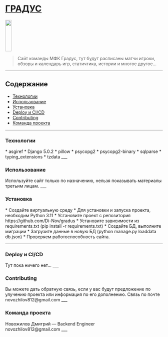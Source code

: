# [ГРАДУС](https://vk.com/fc_gradus "ссылка на ВК") 
<img src="https://sun9-3.userapi.com/impf/c624018/v624018077/46f54/3S0tFVBwj9o.jpg?size=400x400&quality=96&sign=628b1261f3fad7d732586f99569c5852&type=album" style="object-fit: cover; width:20%; height:100;" >

>Сайт команды МФК Градус, тут будут расписаны матчи игроки, обзоры и календарь игр, статичтика, истории и многое другое... 
___
## Содержание
* [Технологии](#teh)
* [Использование](#use)
* [Установка](#t)
* [Deploy и CI/CD](#deploy)
* [Contributing](#contr)
* [Команда проекта](#team)
___
<h3 id="teh">Технологии</h3>
* asgiref
* Django 5.0.2
* pillow
* psycopg2
* psycopg2-binary
* sqlparse
* typing_extensions
* tzdata
___
<h3 id="use">Использование</h3>
Используйте сайт только по назначению, нельзя показывать материалы третьим лицам.
___
<h3 id="t">Установка</h3>
* Создайте виртуальную среду
* Для установки и запуска проекта, необходим Python 3.11
* Установите проект с репозитория https://github.com/Di-Nov/gradus
* Установите зависимости из requirements.txt (pip install -r requirements.txt)
* Создайте БД, выполните миграции
* Загрузите данные в новую БД (python manage.py loaddata db.json)
* Проверяем работоспособность сайта.

___
<h3 id="deploy">Deploy и CI/CD</h3>
Тут пока ничего нет...
___
<h3 id="contr">Contributing</h3>
Вы можете дать обратную связь, если у вас будут предложение по улучению проекта или информация по его дополнению.
Связь по почте novozhilov812@gmail.com
___
<h3 id="team">Команда проекта</h3>
Новожилов Дмитрий — Backend Engineer <br>
novozhilov812@gmail.com
___
